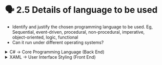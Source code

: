 # 🗣 2.5 Details of language to be used

* Identify and justify the chosen programming language to be used. Eg, Sequential, event-driven, procedural, non-procedural, imperative, object-oriented, logic, functional
* Can it run under different operating systems?

<details>

<summary>C# -> Core Programming Language (Back End)</summary>

C#: Object Orientated, High Level Code Compilation, Extensible Framework, Massive Online Support.

* VB.Net
  * At first was considering using VB.Net as it was super familiar to me, Object Orientated and Light Weight. however i ultimately decided against VB.Net mainly due to its dated user interface and severe lack of Support for modern UI Libraries.
* C++
  * C++ was my next candidate as it has a plethora of modern UI Libraries available, Lots of Online Resources But i mainly considered it because i have seen most similar solutions using C++ so i thought it was good for this type of thing. I discarded C++ as it looked way too difficult to learn and i don't need super low level compilation for my solution.
* C# (C Sharp)
  * C# Is Basically C++ but higher level compilation, more object orientated and easier to learn. I ended up choosing C# as my main programming language as its basically designed for making my type of solution. I Coupled C# with some other languages which although aren't "Programing Languages" in the traditional sense, they are relevant as they are part of what makes my implementation slightly different from standard C#.

</details>

<details>

<summary>XAML -> User Interface Styling (Front End)</summary>

* XAML (Extensible Application Markup Language)
  * Although XAML Isn't classified as a programing language it responsible for every aspect of how my User Interface Looks and Feels. Think of it as The HTML/CSS of C#. C# is handling the back end, XAML is handling the front end (design, layout, style). I didnt have allot of choice here as the UI Library im using is dependent on XAML + C#.

</details>

